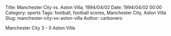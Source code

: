 Title: Manchester City vs. Aston Villa, 1994/04/02
Date: 1994/04/02 00:00
Category: sports
Tags: football, football scores, Manchester City, Aston Villa
Slug: manchester-city-vs-aston-villa
Author: carbonero


Manchester City 3 - 0 Aston Villa
